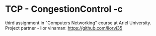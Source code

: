 # TCP - CongestionControl -c
third assignment in "Computers Networking" course at Ariel University. 
Project partner - lior vinaman: https://github.com/liorvi35
